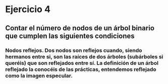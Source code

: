 # Ejercicio 4
## Contar el número de nodos de un árbol binario que cumplen las siguientes condiciones
### Nodos reflejos. Dos nodos son reflejos cuando, siendo hermanos entre si, son las raíces de dos árboles (subárboles si queréis) que son reflejados entre sí. La definición de un árbol reflejado la conocéis de las prácticas, entendemos reflejado como la imagen especular.
